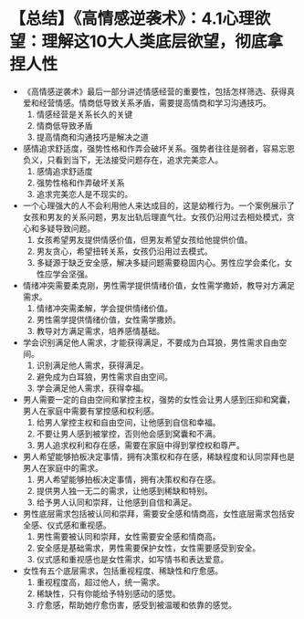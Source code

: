 # 【总结】《高情感逆袭术》：4.1心理欲望：理解这10大人类底层欲望，彻底拿捏人性

-   《高情感逆袭术》最后一部分讲述情感经营的重要性，包括怎样筛选、获得真爱和经营情感。情商低导致关系矛盾，需要提高情商和学习沟通技巧。
    1.  情感经营是关系长久的关键
    2.  情商低导致矛盾
    3.  提高情商和沟通技巧是解决之道
-   感情追求舒适度，强势性格和作弄会破坏关系。强势者往往是弱者，容易忘恩负义，只看到当下，无法接受问题存在，追求完美恋人。
    1.  感情追求舒适度
    2.  强势性格和作弄破坏关系
    3.  追求完美恋人是不现实的。
-   一个心理强大的人不会利用他人来达成目的，这是幼稚行为。一个案例展示了女孩和男友的关系问题，男友出轨后理直气壮。女孩仍沿用过去相处模式，贪心和多疑导致问题。
    1.  女孩希望男友提供情感价值，但男友希望女孩给他提供价值。
    2.  男友贪心，希望扭转关系，女孩仍沿用过去模式。
    3.  多疑源于缺乏安全感，解决多疑问题需要稳固内心。男性应学会柔化，女性应学会坚强。
-   情绪冲突需要柔克刚，男性需学提供情绪价值，女性需学撒娇，教导对方满足需求。
    1.  情绪冲突需柔解，学会提供情绪价值。
    2.  男性需学提供情绪价值，女性需学撒娇。
    3.  教导对方满足需求，培养感情基础。
-   学会识别满足他人需求，才能获得满足，不要成为白耳狼，男性需求自由空间。
    1.  识别满足他人需求，获得满足。
    2.  避免成为白耳狼，男性需求自由空间。
    3.  学会满足他人需求，获得幸福。
-   男人需要一定的自由空间和掌控主权，强势的女性会让男人感到压抑和窝囊，男人在家庭中需要有掌控感和权利感。
    1.  给男人掌控主权和自由空间，让他感到自信和幸福。
    2.  不要让男人感到被掌控，否则他会感到窝囊和不满。
    3.  男人追求权利和存在感，需要在家庭中得到掌控权和尊严。
-   男人希望能够拍板决定事情，拥有决策权和存在感，稀缺程度和认同崇拜也是男人在家庭中的需求。
    1.  男人希望能够拍板决定事情，拥有决策权和存在感。
    2.  提供男人独一无二的需求，让他感到稀缺和特别。
    3.  给予男人认同和崇拜，让他感到自信和满足。
-   男性底层需求包括被认同和崇拜，需要安全感和情商高，女性底层需求包括安全感、仪式感和重视感。
    1.  男性需要被认同和崇拜，女性需要安全感和情商高。
    2.  安全感是基础需求，男性需要保护女性，女性需要感受到安全。
    3.  仪式感和重视感也是女性需求，如写情书和表达爱意。
-   女性有五个底层需求，包括重视程度、稀缺性和疗愈感。
    1.  重视程度高，超过他人，统一需求。
    2.  稀缺性，只有你能给予特别感动的感觉。
    3.  疗愈感，帮助她疗愈伤害，感受到被温暖和依靠的感觉。